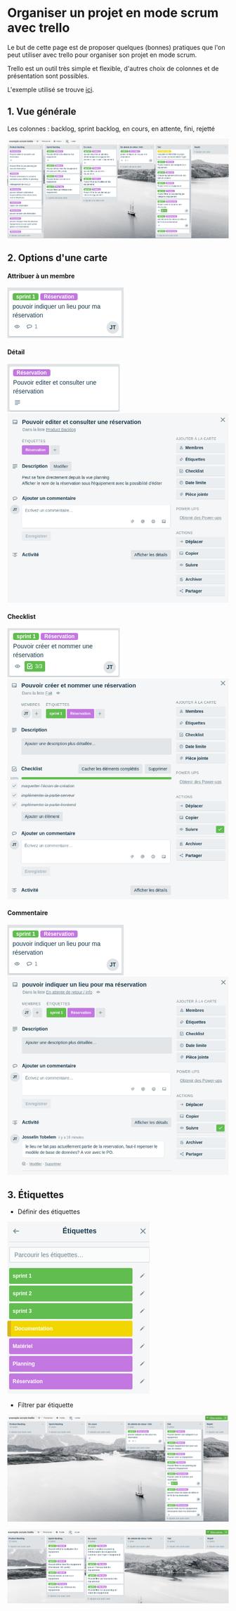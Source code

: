 # Organiser un projet en mode scrum avec trello

Le but de cette page est de proposer quelques (bonnes) pratiques que l'on peut utiliser avec trello pour organiser son projet en mode scrum.

Trello est un outil très simple et flexible, d'autres choix de colonnes et de présentation sont possibles.

L'exemple utilisé se trouve [ici](https://trello.com/b/fCO7RozI/exemple-scrum-trello).

## 1. Vue générale

Les colonnes : backlog, sprint backlog, en cours, en attente, fini, rejetté

![img](img/general.png)

## 2. Options d'une carte

#### Attribuer à un membre
![img](img/attribue.png)

#### Détail
![img](img/detail1.png) ![img](img/detail2.png)

#### Checklist
![img](img/checklist1.png) ![img](img/checklist2.png)

#### Commentaire
![img](img/comment1.png) ![img](img/comment2.png)

## 3. Étiquettes

- Définir des étiquettes

![img](img/etiquettes.png)

- Filtrer par étiquette

![img](img/filtreS1.png)

![img](img/filtreS2.png)

